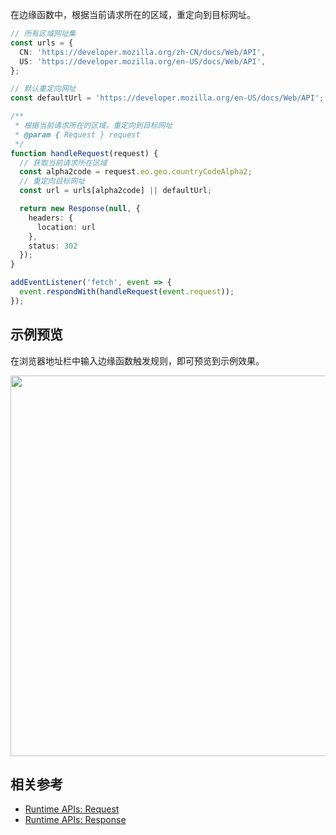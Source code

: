 在边缘函数中，根据当前请求所在的区域，重定向到目标网址。

```typescript
// 所有区域网址集
const urls = {
  CN: 'https://developer.mozilla.org/zh-CN/docs/Web/API',
  US: 'https://developer.mozilla.org/en-US/docs/Web/API',
};

// 默认重定向网址
const defaultUrl = 'https://developer.mozilla.org/en-US/docs/Web/API';

/**
 * 根据当前请求所在的区域，重定向到目标网址
 * @param { Request } request
 */
function handleRequest(request) {
  // 获取当前请求所在区域
  const alpha2code = request.eo.geo.countryCodeAlpha2;
  // 重定向目标网址
  const url = urls[alpha2code] || defaultUrl;

  return new Response(null, {
    headers: {
      location: url
    },
    status: 302
  });
}

addEventListener('fetch', event => {
  event.respondWith(handleRequest(event.request));
});
```

## 示例预览

在浏览器地址栏中输入边缘函数触发规则，即可预览到示例效果。

<img src="https://user-images.githubusercontent.com/117053395/207548935-74d0786d-6967-4ec8-a2d8-d3123034b1ce.png" width=609px>

## 相关参考
- [Runtime APIs: Request](https://cloud.tencent.com/document/product/1552/81902)
- [Runtime APIs: Response](https://cloud.tencent.com/document/product/1552/81917)

